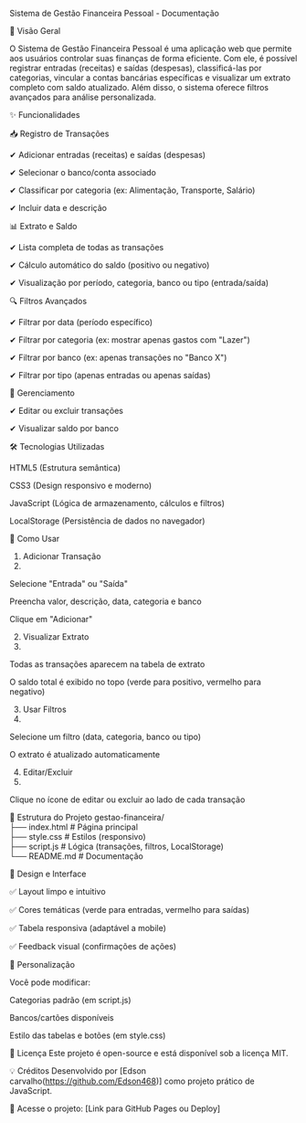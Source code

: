 Sistema de Gestão Financeira Pessoal - Documentação

📌 Visão Geral

O Sistema de Gestão Financeira Pessoal é uma aplicação web que permite aos usuários controlar suas finanças de forma eficiente. Com ele, é possível registrar entradas (receitas) e saídas (despesas), classificá-las por categorias, vincular a contas bancárias específicas e visualizar um extrato completo com saldo atualizado. Além disso, o sistema oferece filtros avançados para análise personalizada.

✨ Funcionalidades

📥 Registro de Transações

✔ Adicionar entradas (receitas) e saídas (despesas)

✔ Selecionar o banco/conta associado

✔ Classificar por categoria (ex: Alimentação, Transporte, Salário)

✔ Incluir data e descrição


📊 Extrato e Saldo

✔ Lista completa de todas as transações

✔ Cálculo automático do saldo (positivo ou negativo)

✔ Visualização por período, categoria, banco ou tipo (entrada/saída)

🔍 Filtros Avançados

✔ Filtrar por data (período específico)

✔ Filtrar por categoria (ex: mostrar apenas gastos com "Lazer")

✔ Filtrar por banco (ex: apenas transações no "Banco X")

✔ Filtrar por tipo (apenas entradas ou apenas saídas)

🔄 Gerenciamento

✔ Editar ou excluir transações

✔ Visualizar saldo por banco

🛠️ Tecnologias Utilizadas

HTML5 (Estrutura semântica)

CSS3 (Design responsivo e moderno)

JavaScript (Lógica de armazenamento, cálculos e filtros)

LocalStorage (Persistência de dados no navegador)

🚀 Como Usar

1. Adicionar Transação
2. 
Selecione "Entrada" ou "Saída"

Preencha valor, descrição, data, categoria e banco

Clique em "Adicionar"

2. Visualizar Extrato
3. 
Todas as transações aparecem na tabela de extrato

O saldo total é exibido no topo (verde para positivo, vermelho para negativo)

3. Usar Filtros
4. 
Selecione um filtro (data, categoria, banco ou tipo)

O extrato é atualizado automaticamente

4. Editar/Excluir
5. 
Clique no ícone de editar ou excluir ao lado de cada transação

📂 Estrutura do Projeto
gestao-financeira/  
├── index.html          # Página principal  
├── style.css           # Estilos (responsivo)  
├── script.js           # Lógica (transações, filtros, LocalStorage)  
└── README.md           # Documentação  

🎨 Design e Interface

✅ Layout limpo e intuitivo

✅ Cores temáticas (verde para entradas, vermelho para saídas)

✅ Tabela responsiva (adaptável a mobile)

✅ Feedback visual (confirmações de ações)

🔧 Personalização

Você pode modificar:

Categorias padrão (em script.js)

Bancos/cartões disponíveis

Estilo das tabelas e botões (em style.css)

📄 Licença
Este projeto é open-source e está disponível sob a licença MIT.

💡 Créditos
Desenvolvido por [Edson carvalho(https://github.com/Edson468)] como projeto prático de JavaScript.

🔗 Acesse o projeto: [Link para GitHub Pages ou Deploy]

